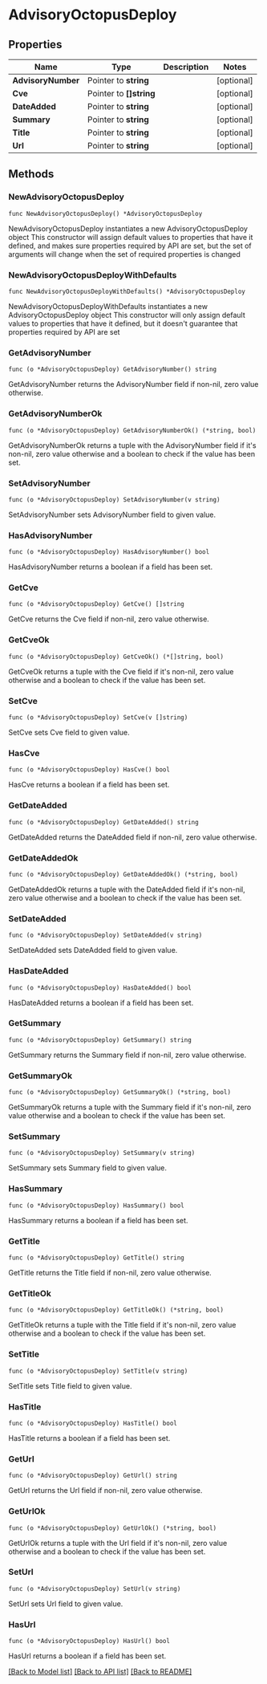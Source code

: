 # AdvisoryOctopusDeploy

## Properties

Name | Type | Description | Notes
------------ | ------------- | ------------- | -------------
**AdvisoryNumber** | Pointer to **string** |  | [optional] 
**Cve** | Pointer to **[]string** |  | [optional] 
**DateAdded** | Pointer to **string** |  | [optional] 
**Summary** | Pointer to **string** |  | [optional] 
**Title** | Pointer to **string** |  | [optional] 
**Url** | Pointer to **string** |  | [optional] 

## Methods

### NewAdvisoryOctopusDeploy

`func NewAdvisoryOctopusDeploy() *AdvisoryOctopusDeploy`

NewAdvisoryOctopusDeploy instantiates a new AdvisoryOctopusDeploy object
This constructor will assign default values to properties that have it defined,
and makes sure properties required by API are set, but the set of arguments
will change when the set of required properties is changed

### NewAdvisoryOctopusDeployWithDefaults

`func NewAdvisoryOctopusDeployWithDefaults() *AdvisoryOctopusDeploy`

NewAdvisoryOctopusDeployWithDefaults instantiates a new AdvisoryOctopusDeploy object
This constructor will only assign default values to properties that have it defined,
but it doesn't guarantee that properties required by API are set

### GetAdvisoryNumber

`func (o *AdvisoryOctopusDeploy) GetAdvisoryNumber() string`

GetAdvisoryNumber returns the AdvisoryNumber field if non-nil, zero value otherwise.

### GetAdvisoryNumberOk

`func (o *AdvisoryOctopusDeploy) GetAdvisoryNumberOk() (*string, bool)`

GetAdvisoryNumberOk returns a tuple with the AdvisoryNumber field if it's non-nil, zero value otherwise
and a boolean to check if the value has been set.

### SetAdvisoryNumber

`func (o *AdvisoryOctopusDeploy) SetAdvisoryNumber(v string)`

SetAdvisoryNumber sets AdvisoryNumber field to given value.

### HasAdvisoryNumber

`func (o *AdvisoryOctopusDeploy) HasAdvisoryNumber() bool`

HasAdvisoryNumber returns a boolean if a field has been set.

### GetCve

`func (o *AdvisoryOctopusDeploy) GetCve() []string`

GetCve returns the Cve field if non-nil, zero value otherwise.

### GetCveOk

`func (o *AdvisoryOctopusDeploy) GetCveOk() (*[]string, bool)`

GetCveOk returns a tuple with the Cve field if it's non-nil, zero value otherwise
and a boolean to check if the value has been set.

### SetCve

`func (o *AdvisoryOctopusDeploy) SetCve(v []string)`

SetCve sets Cve field to given value.

### HasCve

`func (o *AdvisoryOctopusDeploy) HasCve() bool`

HasCve returns a boolean if a field has been set.

### GetDateAdded

`func (o *AdvisoryOctopusDeploy) GetDateAdded() string`

GetDateAdded returns the DateAdded field if non-nil, zero value otherwise.

### GetDateAddedOk

`func (o *AdvisoryOctopusDeploy) GetDateAddedOk() (*string, bool)`

GetDateAddedOk returns a tuple with the DateAdded field if it's non-nil, zero value otherwise
and a boolean to check if the value has been set.

### SetDateAdded

`func (o *AdvisoryOctopusDeploy) SetDateAdded(v string)`

SetDateAdded sets DateAdded field to given value.

### HasDateAdded

`func (o *AdvisoryOctopusDeploy) HasDateAdded() bool`

HasDateAdded returns a boolean if a field has been set.

### GetSummary

`func (o *AdvisoryOctopusDeploy) GetSummary() string`

GetSummary returns the Summary field if non-nil, zero value otherwise.

### GetSummaryOk

`func (o *AdvisoryOctopusDeploy) GetSummaryOk() (*string, bool)`

GetSummaryOk returns a tuple with the Summary field if it's non-nil, zero value otherwise
and a boolean to check if the value has been set.

### SetSummary

`func (o *AdvisoryOctopusDeploy) SetSummary(v string)`

SetSummary sets Summary field to given value.

### HasSummary

`func (o *AdvisoryOctopusDeploy) HasSummary() bool`

HasSummary returns a boolean if a field has been set.

### GetTitle

`func (o *AdvisoryOctopusDeploy) GetTitle() string`

GetTitle returns the Title field if non-nil, zero value otherwise.

### GetTitleOk

`func (o *AdvisoryOctopusDeploy) GetTitleOk() (*string, bool)`

GetTitleOk returns a tuple with the Title field if it's non-nil, zero value otherwise
and a boolean to check if the value has been set.

### SetTitle

`func (o *AdvisoryOctopusDeploy) SetTitle(v string)`

SetTitle sets Title field to given value.

### HasTitle

`func (o *AdvisoryOctopusDeploy) HasTitle() bool`

HasTitle returns a boolean if a field has been set.

### GetUrl

`func (o *AdvisoryOctopusDeploy) GetUrl() string`

GetUrl returns the Url field if non-nil, zero value otherwise.

### GetUrlOk

`func (o *AdvisoryOctopusDeploy) GetUrlOk() (*string, bool)`

GetUrlOk returns a tuple with the Url field if it's non-nil, zero value otherwise
and a boolean to check if the value has been set.

### SetUrl

`func (o *AdvisoryOctopusDeploy) SetUrl(v string)`

SetUrl sets Url field to given value.

### HasUrl

`func (o *AdvisoryOctopusDeploy) HasUrl() bool`

HasUrl returns a boolean if a field has been set.


[[Back to Model list]](../README.md#documentation-for-models) [[Back to API list]](../README.md#documentation-for-api-endpoints) [[Back to README]](../README.md)


